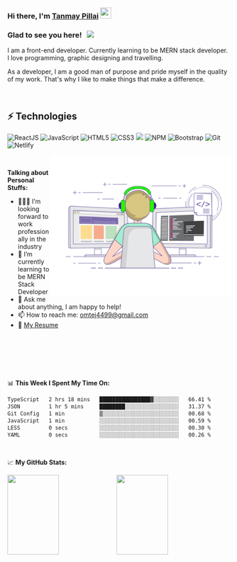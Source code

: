 ### Hi there, I'm <a href="https://tanmay-pillai44.github.io/portfolio-project/" target="_blank">Tanmay Pillai</a> <img src="https://media.giphy.com/media/hvRJCLFzcasrR4ia7z/giphy.gif" width="25px" height="25px">

### Glad to see you here! &nbsp; ![](https://visitor-badge.glitch.me/badge?page_id=Tanmay-Pillai44/Tanmay-Pillai44)

I am a front-end developer. Currently learning to be MERN stack developer. I love programming, graphic designing and travelling.

As a developer, I am a good man of purpose and pride myself in the quality of my work. That's why I like to make things that make a difference.

</br>


## ⚡ Technologies

![ReactJS](https://img.shields.io/badge/React-20232A?style=for-the-badge&logo=react&logoColor=61DAFB)
![JavaScript](https://img.shields.io/badge/JavaScript-323330?style=for-the-badge&logo=javascript&logoColor=F7DF1E)
![HTML5](https://img.shields.io/badge/-HTML5-%23E44D27?style=for-the-badge&logo=html5&logoColor=ffffff)
![CSS3](https://img.shields.io/badge/-CSS3-%231572B6?style=for-the-badge&logo=css3)
![](https://img.shields.io/badge/Material--UI-0081CB?style=for-the-badge&logo=material-ui&logoColor=white)
![NPM](https://img.shields.io/badge/npm-CB3837?style=for-the-badge&logo=npm&logoColor=white)
![Bootstrap](https://img.shields.io/badge/Bootstrap-563D7C?style=for-the-badge&logo=bootstrap&logoColor=white)
![Git](https://img.shields.io/badge/Git-F05032?style=for-the-badge&logo=git&logoColor=white)
![Netlify](https://img.shields.io/badge/Netlify-00C7B7?style=for-the-badge&logo=netlify&logoColor=white)


<img align="right" alt="GIF" src="https://github.com/Tanmay-Pillai44/Tanmay-Pillai44/blob/master/coding.gif?raw=true" width="408" height="318" />

</br>


**Talking about Personal Stuffs:**

- 👨🏻‍💻 I’m looking forward to work professionally in the industry
- 🚀 I’m currently learning to be MERN Stack Developer
- 💬 Ask me about anything, I am happy to help!
- 📫 How to reach me: omtej4499@gmail.com
- 📝 [My Resume](https://github.com/Tanmay-Pillai44/Tanmay-Pillai44/blob/master/Tanmay_Resume.pdf)

</br>
</br>
</br>
</br>
</br>


📊 **This Week I Spent My Time On:**
</br>

<!--START_SECTION:waka-->

```text
TypeScript   2 hrs 18 mins   ████████████████▓░░░░░░░░   66.41 %
JSON         1 hr 5 mins     ████████░░░░░░░░░░░░░░░░░   31.37 %
Git Config   1 min           ▒░░░░░░░░░░░░░░░░░░░░░░░░   00.68 %
JavaScript   1 min           ░░░░░░░░░░░░░░░░░░░░░░░░░   00.59 %
LESS         0 secs          ░░░░░░░░░░░░░░░░░░░░░░░░░   00.30 %
YAML         0 secs          ░░░░░░░░░░░░░░░░░░░░░░░░░   00.26 %
```

<!--END_SECTION:waka-->

</br>

📈 **My GitHub Stats:**


<p>
  <img height="180em" width="48%" src="https://github-readme-stats.vercel.app/api?username=Tanmay-Pillai44&show_icons=true&hide_border=true&&count_private=true&include_all_commits=true" />
  <img height="180em" width="48%" src="https://github-readme-stats.vercel.app/api/top-langs/?username=Tanmay-Pillai44&exclude_repo=KNN-Image-Classification&show_icons=true&hide_border=true&layout=compact&langs_count=8"/>
</p>
